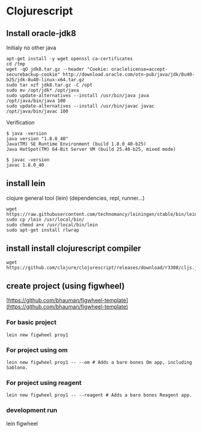 # Clojurescript

## Install oracle-jdk8
Initialy no other java
```
apt-get install -y wget openssl ca-certificates
cd /tmp
wget -qO jdk8.tar.gz --header "Cookie: oraclelicense=accept-securebackup-cookie" http://download.oracle.com/otn-pub/java/jdk/8u40-b25/jdk-8u40-linux-x64.tar.gz
sudo tar xzf jdk8.tar.gz -C /opt
sudo mv /opt/jdk* /opt/java
sudo update-alternatives --install /usr/bin/java java /opt/java/bin/java 100
sudo update-alternatives --install /usr/bin/javac javac /opt/java/bin/javac 100
```
Verification
```
$ java -version
java version "1.8.0_40"
Java(TM) SE Runtime Environment (build 1.8.0_40-b25)
Java HotSpot(TM) 64-Bit Server VM (build 25.40-b25, mixed mode)
 
$ javac -version
javac 1.8.0_40
```

## install lein
clojure general tool (lein) (dependencies, repl, runner...)
```
wget https://raw.githubusercontent.com/technomancy/leiningen/stable/bin/lein
sudo cp /lein /usr/local/bin/
sudo chmod a+x /usr/local/bin/lein
sudo apt-get install rlwrap
```

## install install clojurescript compiler
```
wget https://github.com/clojure/clojurescript/releases/download/r3308/cljs.jar
```

## create project (using figwheel)
[https://github.com/bhauman/figwheel-template](https://github.com/bhauman/figwheel-template)


### For basic project
```
lein new figwheel proy1
```
### For project using om
```
lein new figwheel proy1 -- --om # Adds a bare bones Om app, including Sablono.
```
### For project using reagent
```
lein new figwheel proy1 -- --reagent # Adds a bare bones Reagent app.
```

### development run
lein figwheel 


